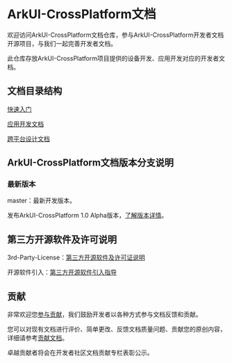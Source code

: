 # ArkUI-CrossPlatform文档

欢迎访问ArkUI-CrossPlatform文档仓库，参与ArkUI-CrossPlatform开发者文档开源项目，与我们一起完善开发者文档。

此仓库存放ArkUI-CrossPlatform项目提供的设备开发、应用开发对应的开发者文档。

## 文档目录结构

[快速入门](application-dev/quick-start/README.md)

[应用开发文档](application-dev/README.md)

[跨平台设计文档](design/design-overview.md)

## ArkUI-CrossPlatform文档版本分支说明

### 最新版本

master：最新开发版本。

发布ArkUI-CrossPlatform 1.0 Alpha版本，[了解版本详情](release-notes/ArkUI-CrossPlatform-v1.0-Alpha.md)。


## 第三方开源软件及许可说明

3rd-Party-License：[第三方开源软件及许可证说明](contribute/第三方开源软件及许可证说明.md)

开源软件引入：[第三方开源软件引入指导](https://gitee.com/openharmony/docs/blob/master/zh-cn/contribute/第三方开源软件引入指导.md)

## 贡献

非常欢迎您[参与贡献](./contribute/参与贡献.md)，我们鼓励开发者以各种方式参与文档反馈和贡献。

您可以对现有文档进行评价、简单更改、反馈文档质量问题、贡献您的原创内容，详细请参考[贡献文档](./contribute/贡献文档.md)。

卓越贡献者将会在开发者社区文档贡献专栏表彰公示。 

